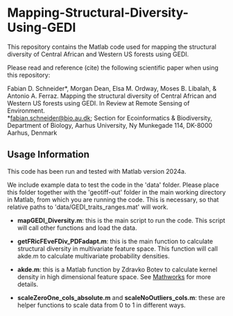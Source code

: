 # Mapping-Structural-Diversity-Using-GEDI
This repository contains the Matlab code used for mapping the structural diversity of Central African and Western US forests using GEDI. 

Please read and reference (cite) the following scientific paper when using this repository:

Fabian D. Schneider*, Morgan Dean, Elsa M. Ordway, Moses B. Libalah, & Antonio A. Ferraz. Mapping the structural diversity of Central African and Western US forests using GEDI. In Review at Remote Sensing of Environment.  
*fabian.schneider@bio.au.dk; Section for Ecoinformatics & Biodiversity, Department of Biology, Aarhus University, Ny Munkegade 114, DK-8000 Aarhus, Denmark

## Usage Information
This code has been run and tested with Matlab version 2024a.

We include example data to test the code in the 'data' folder. Please place this folder together with the 'geotiff-out' folder in the main working directory in Matlab, from which you are running the code. This is necessary, so that relative paths to 'data/GEDI_traits_ranges.mat' will work.

-  **mapGEDI_Diversity.m**: this is the main script to run the code. This script will call other functions and load the data.  

-  **getFRicFEveFDiv_PDFadapt.m**: this is the main function to calculate structural diversity in multivariate feature space. This function will call akde.m to calculate multivariate probability densities.  

-  **akde.m**: this is a Matlab function by Zdravko Botev to calculate kernel density in high dimensional feature space. See [Mathworks](https://se.mathworks.com/matlabcentral/fileexchange/58312-kernel-density-estimator-for-high-dimensions) for more details.  

-  **scaleZeroOne_cols_absolute.m** and **scaleNoOutliers_cols.m**: these are helper functions to scale data from 0 to 1 in different ways.  
